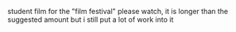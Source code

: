 student film for the "film festival" please watch, it is longer than the suggested amount but i still put a lot of work into it
